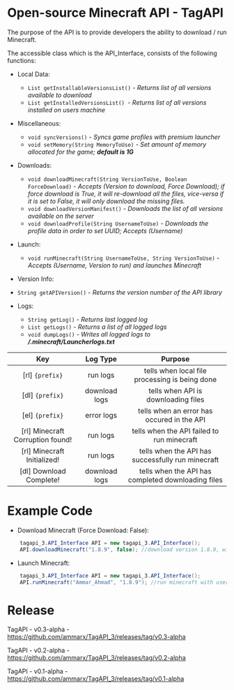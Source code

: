 # Open-source Minecraft API - TagAPI
The purpose of the API is to provide developers the ability to download / run Minecraft.

The accessible class which is the API_Interface, consists of the following functions:

- Local Data:
  - ```List getInstallableVersionsList()``` - *Returns list of all versions available to download*
  - ```List getInstalledVersionsList() ```- *Returns list of all versions installed on users machine*

- Miscellaneous:
  - ```void syncVersions()``` - *Syncs game profiles with premium launcher*
  - ```void setMemory(String MemoryToUse)``` - *Set amount of memory allocated for the game;* _**default is 1G**_

- Downloads:
  - ```void downloadMinecraft(String VersionToUse, Boolean ForceDownload)``` - *Accepts (Version to download, Force Download); if force download is True, it will re-download all the files, vice-versa if it is set to False, it will only download the missing files.*
  - ```void downloadVersionManifest()``` - *Downloads the list of all versions available on the server*
  - ```void downloadProfile(String UsernameToUse)``` - *Downloads the profile data in order to set UUID; Accepts (Username)*

- Launch:
  - ```void runMinecraft(String UsernameToUse, String VersionToUse)``` - *Accepts (Username, Version to run) and launches Minecraft*

- Version Info:
 -  ```String getAPIVersion()``` - *Returns the version number of the API library*

- Logs:
  - ```String getLog()``` - *Returns last logged log*
  - ```List getLogs()``` - *Returns a list of all logged logs*
  - ```void dumpLogs()``` - *Writes all logged logs to* _**/.minecraft/Launcherlogs.txt**_

| Key                             | Log Type      | Purpose                                           |
| :-----------------------------: |:-------------:| :------------------------------------------------:|
| [rl] ```{prefix}```             | run logs      | tells when local file processing is being done    |
| [dl] ```{prefix}```             | download logs | tells when API is downloading files               |
| [el] ```{prefix}```             | error logs    | tells when an error has occured in the API        |
| [rl] Minecraft Corruption found!| run logs      | tells when the API failed to run minecraft        |
| [rl] Minecraft Initialized!     | run logs      | tells when the API has successfully run minecraft |
| [dl] Download Complete!         | download logs | tells when the API has completed downloading files|

# Example Code
- Download Minecraft (Force Download: False):
```java
    tagapi_3.API_Interface API = new tagapi_3.API_Interface();
    API.downloadMinecraft("1.8.9", false); //download version 1.8.9, without replacing the files
```

- Launch Minecraft:
```java
    tagapi_3.API_Interface API = new tagapi_3.API_Interface();
    API.runMinecraft("Ammar_Ahmad", "1.8.9"); //run minecraft with username: Ammar_Ahmad, and version: 1.8.9
```

# Release
TagAPI - v0.3-alpha - https://github.com/ammarx/TagAPI_3/releases/tag/v0.3-alpha

TagAPI - v0.2-alpha - https://github.com/ammarx/TagAPI_3/releases/tag/v0.2-alpha

TagAPI - v0.1-alpha - https://github.com/ammarx/TagAPI_3/releases/tag/v0.1-alpha
